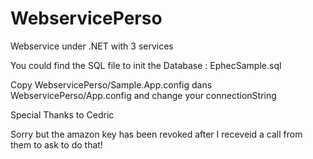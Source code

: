 WebservicePerso
===============

Webservice under .NET with 3 services

You could find the SQL file to init the Database : EphecSample.sql

Copy WebservicePerso/Sample.App.config dans WebservicePerso/App.config and change your connectionString

Special Thanks to Cedric

Sorry but the amazon key has been revoked after I receveid a call from them to ask to do that!
